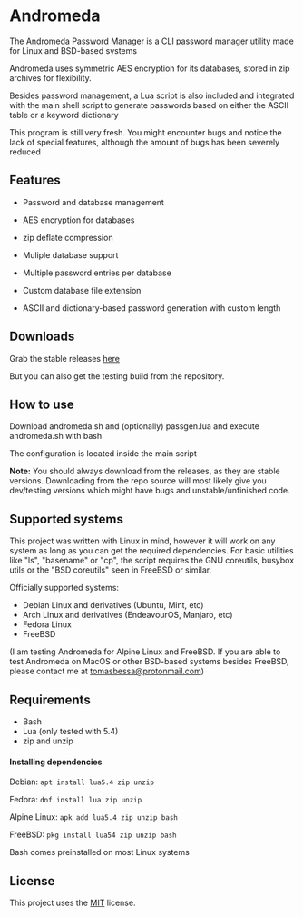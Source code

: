 Andromeda
====
The Andromeda Password Manager is a CLI password manager utility made for Linux and BSD-based systems

Andromeda uses symmetric AES encryption for its databases, stored in zip archives for flexibility.

Besides password management, a Lua script is also included and integrated with the main shell script to generate passwords based on either the ASCII table or a keyword dictionary

This program is still very fresh. You might encounter bugs and notice the lack of special features, although the amount of bugs has been severely reduced 

Features
--------
* Password and database management

* AES encryption for databases

* zip deflate compression

* Muliple database support

* Multiple password entries per database

* Custom database file extension

* ASCII and dictionary-based password generation with custom length

Downloads
---------
Grab the stable releases [here](https://github.com/spacebanana420/Andromeda/releases)

But you can also get the testing build from the repository.

How to use
----------
Download andromeda.sh and (optionally) passgen.lua and execute andromeda.sh with bash

The configuration is located inside the main script

**Note:** You should always download from the releases, as they are stable versions. Downloading from the repo source will most likely give you dev/testing versions which might have bugs and unstable/unfinished code.

Supported systems
----------
This project was written with Linux in mind, however it will work on any system as long as you can get the required dependencies. For basic utilities like "ls", "basename" or "cp", the script requires the GNU coreutils, busybox utils or the "BSD coreutils" seen in FreeBSD or similar.

Officially supported systems:
* Debian Linux and derivatives (Ubuntu, Mint, etc)
* Arch Linux and derivatives (EndeavourOS, Manjaro, etc)
* Fedora Linux
* FreeBSD

(I am testing Andromeda for Alpine Linux and FreeBSD. If you are able to test Andromeda on MacOS or other BSD-based systems besides FreeBSD, please contact me at tomasbessa@protonmail.com)

Requirements
----------------------
* Bash
* Lua (only tested with 5.4)
* zip and unzip

#### Installing dependencies
Debian: ``` apt install lua5.4 zip unzip ```

Fedora: ``` dnf install lua zip unzip ```

Alpine Linux: ``` apk add lua5.4 zip unzip bash ```

FreeBSD: ``` pkg install lua54 zip unzip bash ```

Bash comes preinstalled on most Linux systems

License
-------
This project uses the [MIT](./license.md) license.
